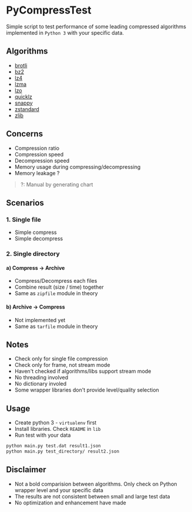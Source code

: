 # PyCompressTest

Simple script to test performance of some leading compressed algorithms implemented in `Python 3` with your specific data.

## Algorithms

- [brotli](https://brotli.org/)
- [bz2](https://en.wikipedia.org/wiki/Bzip2)
- [lz4](https://lz4.github.io/lz4/)
- [lzma](https://en.wikipedia.org/wiki/Lempel%E2%80%93Ziv%E2%80%93Markov_chain_algorithm)
- [lzo](http://www.oberhumer.com/opensource/lzo/)
- [quicklz](http://www.quicklz.com/)
- [snappy](https://github.com/google/snappy)
- [zstandard](https://facebook.github.io/zstd/)
- [zlib](https://www.zlib.net/)

## Concerns

- Compression ratio
- Compression speed
- Decompression speed
- Memory usage during compressing/decompressing
- Memory leakage ?

> ?: Manual by generating chart

## Scenarios

### 1. Single file

- Simple compress
- Simple decompress

### 2. Single directory

#### a) Compress -> Archive

- Compress/Decompress each files
- Combine result (size / time) together
- Same as `zipfile` module in theory

#### b) Archive -> Compress

- Not implemented yet
- Same as `tarfile` module in theory

## Notes

- Check only for single file compression
- Check only for frame, not stream mode
- Haven't checked if algorithms/libs support stream mode
- No threading involved
- No dictionary involed
- Some wrapper libraries don't provide level/quality selection

## Usage

- Create python 3 - `virtualenv` first
- Install libraries. Check `README` in `lib`
- Run test with your data

```bash
python main.py test.dat result1.json
python main.py test_directory/ result2.json
```

## Disclaimer

- Not a bold comparision between algorithms. Only check on Python wrapper level and your specific data
- The results are not consistent between small and large test data
- No optimization and enhancement have made